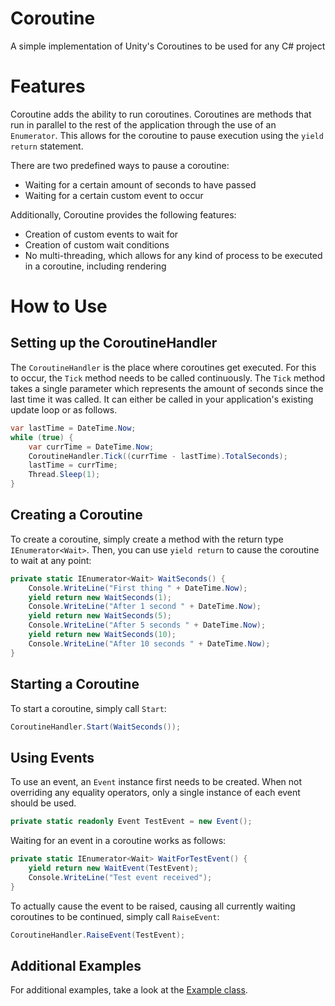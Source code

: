 # Coroutine
A simple implementation of Unity's Coroutines to be used for any C# project

# Features
Coroutine adds the ability to run coroutines. Coroutines are methods that run in parallel to the rest of the application through the use of an `Enumerator`. This allows for the coroutine to pause execution using the `yield return` statement.

There are two predefined ways to pause a coroutine:
- Waiting for a certain amount of seconds to have passed
- Waiting for a certain custom event to occur

Additionally, Coroutine provides the following features:
- Creation of custom events to wait for
- Creation of custom wait conditions
- No multi-threading, which allows for any kind of process to be executed in a coroutine, including rendering

# How to Use
## Setting up the CoroutineHandler
The `CoroutineHandler` is the place where coroutines get executed. For this to occur, the `Tick` method needs to be called continuously. The `Tick` method takes a single parameter which represents the amount of seconds since the last time it was called. It can either be called in your application's existing update loop or as follows.
```cs
var lastTime = DateTime.Now;
while (true) {
    var currTime = DateTime.Now;
    CoroutineHandler.Tick((currTime - lastTime).TotalSeconds);
    lastTime = currTime;
    Thread.Sleep(1);
}
```

## Creating a Coroutine
To create a coroutine, simply create a method with the return type `IEnumerator<Wait>`. Then, you can use `yield return` to cause the coroutine to wait at any point:
```cs
private static IEnumerator<Wait> WaitSeconds() {
    Console.WriteLine("First thing " + DateTime.Now);
    yield return new WaitSeconds(1);
    Console.WriteLine("After 1 second " + DateTime.Now);
    yield return new WaitSeconds(5);
    Console.WriteLine("After 5 seconds " + DateTime.Now);
    yield return new WaitSeconds(10);
    Console.WriteLine("After 10 seconds " + DateTime.Now);
}
```

## Starting a Coroutine
To start a coroutine, simply call `Start`:
```cs 
CoroutineHandler.Start(WaitSeconds());
```

## Using Events
To use an event, an `Event` instance first needs to be created. When not overriding any equality operators, only a single instance of each event should be used.
```cs
private static readonly Event TestEvent = new Event();
```

Waiting for an event in a coroutine works as follows:
```cs
private static IEnumerator<Wait> WaitForTestEvent() {
    yield return new WaitEvent(TestEvent);
    Console.WriteLine("Test event received");
}
```

To actually cause the event to be raised, causing all currently waiting coroutines to be continued, simply call `RaiseEvent`:
```cs
CoroutineHandler.RaiseEvent(TestEvent);
```

## Additional Examples
For additional examples, take a look at the [Example class](https://github.com/Ellpeck/Coroutine/blob/master/Test/Example.cs).